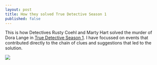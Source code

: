```yaml
---
layout: post
title: How they solved True Detective Season 1
published: false
---
```

This is how Detectives Rusty Coehl and Marty Hart solved the murder of Dora Lange in [True Detective Season 1](https://en.wikipedia.org/wiki/True_Detective_(season_1)). I have focussed on events that contributed directly to the chain of clues and suggestions that led to the solution.

<img src='https://cloud.githubusercontent.com/assets/1565857/11953104/8a199ac6-a852-11e5-8e0c-9659eb3b183a.jpg' />
